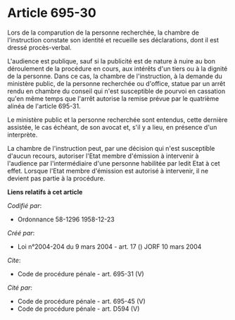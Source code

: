 # Article 695-30

Lors de la comparution de la personne recherchée, la chambre de l'instruction constate son identité et recueille ses
déclarations, dont il est dressé procès-verbal. 

L'audience est publique, sauf si la publicité est de nature à nuire au bon déroulement de la procédure en cours, aux intérêts
d'un tiers ou à la dignité de la personne. Dans ce cas, la chambre de l'instruction, à la demande du ministère public, de la
personne recherchée ou d'office, statue par un arrêt rendu en chambre du conseil qui n'est susceptible de pourvoi en
cassation qu'en même temps que l'arrêt autorise la remise prévue par le quatrième alinéa de l'article 695-31. 

Le ministère public et la personne recherchée sont entendus, cette dernière assistée, le cas échéant, de son avocat et, s'il
y a lieu, en présence d'un interprète. 

La chambre de l'instruction peut, par une décision qui n'est susceptible d'aucun recours, autoriser l'Etat membre d'émission
à intervenir à l'audience par l'intermédiaire d'une personne habilitée par ledit Etat à cet effet. Lorsque l'Etat membre
d'émission est autorisé à intervenir, il ne devient pas partie à la procédure.

**Liens relatifs à cet article**

_Codifié par_:

  - Ordonnance 58-1296 1958-12-23

_Créé par_:

  - Loi n°2004-204 du 9 mars 2004 - art. 17 () JORF 10 mars 2004

_Cite_:

  - Code de procédure pénale - art. 695-31 (V)

_Cité par_:

  - Code de procédure pénale - art. 695-45 (V)
  - Code de procédure pénale - art. D594 (V)
